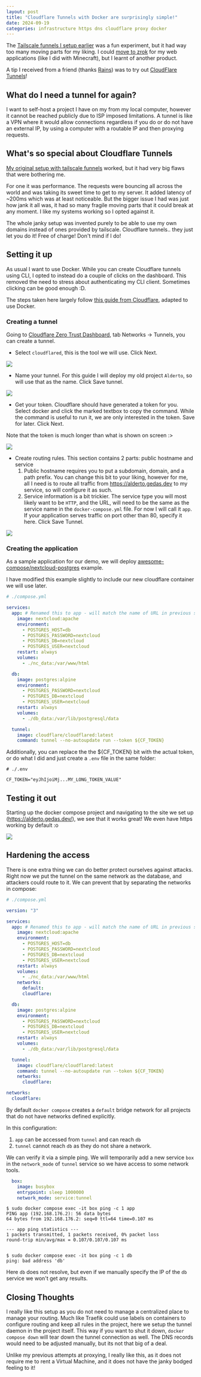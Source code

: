 ```yaml
---
layout: post
title: "Cloudflare Tunnels with Docker are surprisingly simple!"
date: 2024-09-19
categories: infrastructure https dns cloudflare proxy docker
---
```


The [Tailscale funnels I setup earlier](./2024-09-15-tailscale-funnel.md) was a fun experiment, but it had way too many moving parts for my liking. I could [move to zrok](./2024-09-16-exposing-minecraft-with-zrok.md) for my web applications (like I did with Minecraft), but I learnt of another product.

A tip I received from a friend (thanks [Rains](https://github.com/AnnoyingRain5)) was to try out [CloudFlare Tunnels](https://www.cloudflare.com/products/tunnel/)!

## What do I need a tunnel for again?

I want to self-host a project I have on my from my local computer, however it cannot be reached publicly due to ISP imposed limitations. A tunnel is like a VPN where it would allow connections regardless if you do or do not have an external IP, by using a computer with a routable IP and then proxying requests.

## What's so special about Cloudflare Tunnels

[My original setup with tailscale funnels](./2024-09-15-tailscale-funnel.md) worked, but it had very big flaws that were bothering me.

For one it was performance. The requests were bouncing all across the world and was taking its sweet time to get to my server. It added latency of ~200ms which was at least noticeable. But the bigger issue I had was just how jank it all was, it had so many fragile moving parts that it could break at any moment. I like my systems working so I opted against it.

The whole janky setup was invented purely to be able to use my own domains instead of ones provided by tailscale. Cloudflare tunnels.. they just let you do it! Free of charge! Don't mind if I do!

## Setting it up

As usual I want to use Docker. While you can create Cloudflare tunnels using CLI, I opted to instead do a couple of clicks on the dashboard. This removed the need to stress about authenticating my CLI client. Sometimes clicking can be good enough :D.

The steps taken here largely follow [this guide from Cloudflare](https://developers.cloudflare.com/cloudflare-one/connections/connect-networks/get-started/create-remote-tunnel/), adapted to use Docker.

### Creating a tunnel

Going to [Cloudflare Zero Trust Dashboard](https://one.dash.cloudflare.com/), tab Networks -> Tunnels, you can create a tunnel.

* Select `cloudflared`, this is the tool we will use. Click Next.

![](../assets/posts/2024-09-19-cloudflare-tunnels/tunnels-1.png)

* Name your tunnel. For this guide I will deploy my old project `Alderto`, so will use that as the name. Click Save tunnel.

![](../assets/posts/2024-09-19-cloudflare-tunnels/tunnels-2.png)

* Get your token. Cloudflare should have generated a token for you. Select docker and click the marked textbox to copy the command. While the command is useful to run it, we are only interested in the token. Save for later. Click Next.
   
Note that the token is much longer than what is shown on screen :>

![](../assets/posts/2024-09-19-cloudflare-tunnels/tunnels-3.png)

* Create routing rules. This section contains 2 parts: public hostname and service
   1) Public hostname requires you to put a subdomain, domain, and a path prefix. You can change this bit to your liking, however for me, all I need is to route all traffic from https://alderto.gedas.dev to my service, so will configure it as such.
   2) Service information is a bit trickier. The service type you will most likely want to be `HTTP`, and the URL, will need to be the same as the service name in the `docker-compose.yml` file. For now I will call it `app`. If your application serves traffic on port other than 80, specify it here. Click Save Tunnel.

![](../assets/posts/2024-09-19-cloudflare-tunnels/tunnels-4.png)

### Creating the application

As a sample application for our demo, we will deploy [awesome-compose/nextcloud-postgres](https://github.com/docker/awesome-compose/blob/18f59bdb09ecf520dd5758fbf90dec314baec545/nextcloud-postgres/compose.yaml) example.

I have modified this example slightly to include our new cloudflare container we will use later.

```yml
# ./compose.yml

services:
  app: # Renamed this to app - will match the name of URL in previous step
    image: nextcloud:apache
    environment:
      - POSTGRES_HOST=db
      - POSTGRES_PASSWORD=nextcloud
      - POSTGRES_DB=nextcloud
      - POSTGRES_USER=nextcloud
    restart: always
    volumes:
      - ./nc_data:/var/www/html

  db:
    image: postgres:alpine
    environment:
      - POSTGRES_PASSWORD=nextcloud
      - POSTGRES_DB=nextcloud
      - POSTGRES_USER=nextcloud
    restart: always
    volumes:
      - ./db_data:/var/lib/postgresql/data

  tunnel:
    image: cloudflare/cloudflared:latest
    command: tunnel --no-autoupdate run --token ${CF_TOKEN}
```

Additionally, you can replace the the ${CF_TOKEN} bit with the actual token, or do what I did and just create a `.env` file in the same folder:

```dotenv
# ./.env

CF_TOKEN="eyJhIjoiMj...MY_LONG_TOKEN_VALUE"
```

## Testing it out

Starting up the docker compose project and navigating to the site we set up (https://alderto.gedas.dev/), we see that it works great! We even have https working by default :o

![](../assets/posts/2024-09-19-cloudflare-tunnels/nextcloud.png)

## Hardening the access

There is one extra thing we can do better protect ourselves against attacks. Right now we put the tunnel on the same network as the database, and attackers could route to it. We can prevent that by separating the networks in compose:

```yml
# ./compose.yml

version: "3"

services:
  app: # Renamed this to app - will match the name of URL in previous step
    image: nextcloud:apache
    environment:
      - POSTGRES_HOST=db
      - POSTGRES_PASSWORD=nextcloud
      - POSTGRES_DB=nextcloud
      - POSTGRES_USER=nextcloud
    restart: always
    volumes:
      - ./nc_data:/var/www/html
    networks:
      default:
      cloudflare:

  db:
    image: postgres:alpine
    environment:
      - POSTGRES_PASSWORD=nextcloud
      - POSTGRES_DB=nextcloud
      - POSTGRES_USER=nextcloud
    restart: always
    volumes:
      - ./db_data:/var/lib/postgresql/data

  tunnel:
    image: cloudflare/cloudflared:latest
    command: tunnel --no-autoupdate run --token ${CF_TOKEN}
    networks:
      cloudflare:

networks:
  cloudflare:
```

By default `docker compose` creates a `default` bridge network for all projects that do not have networks defined explicitly.

In this configuration:

1. `app` can be accessed from `tunnel` and can reach `db`
2. `tunnel` cannot reach `db` as they do not share a network.

We can verify it via a simple ping. We will temporarily add a new service `box` in the `network_mode` of `tunnel` service so we have access to some network tools.

```yml
  box:
    image: busybox
    entrypoint: sleep 1000000
    network_mode: service:tunnel
```

```
$ sudo docker compose exec -it box ping -c 1 app
PING app (192.168.176.2): 56 data bytes
64 bytes from 192.168.176.2: seq=0 ttl=64 time=0.107 ms

--- app ping statistics ---
1 packets transmitted, 1 packets received, 0% packet loss
round-trip min/avg/max = 0.107/0.107/0.107 ms


$ sudo docker compose exec -it box ping -c 1 db
ping: bad address 'db'
```

Here `db` does not resolve, but even if we manually specify the IP of the `db` service we won't get any results.

## Closing Thoughts

I really like this setup as you do not need to manage a centralized place to manage your routing. Much like Traefik could use labels on containers to configure routing and keep all rules in the project, here we setup the tunnel daemon in the project itself. This way if you want to shut it down, `docker compose down` will tear down the tunnel connection as well. The DNS records would need to be adjusted manually, but its not that big of a deal.

Unlike my previous attempts at proxying, I really like this, as it does not require me to rent a Virtual Machine, and it does not have the janky bodged feeling to it!
